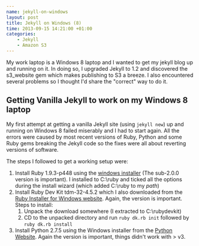 ```yaml
---
name: jekyll-on-windows
layout: post
title: Jekyll on Windows (8)
time: 2013-09-15 14:21:00 +01:00
categories:
    - Jekyll
    - Amazon S3
---
```


My work laptop is a Windows 8 laptop and I wanted to get my jekyll blog up and running on it. In doing so, I upgraded Jekyll to 1.2 and discovered the s3_website gem which makes publishing to S3 a breeze. I also encountered several problems so I thought I'd share the "correct" way to do it.<!--more-->

Getting Vanilla Jekyll to work on my Windows 8 laptop
-----------------------------------------------------

My first attempt at getting a vanilla Jekyll site (using `jekyll new`) up and running on Windows 8 failed miserably and I had to start again. All the errors were caused by most recent versions of Ruby, Python and some Ruby gems breaking the Jekyll code so the fixes were all about reverting versions of software.

The steps I followed to get a working setup were:

1. Install Ruby 1.9.3-p448 using the [windows installer](http://rubyinstaller.org/) (The sub-2.0.0 version is important). I installed to C:\ruby and ticked all the options during the install wizard (which added C:\ruby to my *path*)
2. Install Ruby Dev Kit tdm-32-4.5.2 which I also downloaded from the [Ruby Installer for Windows website](http://rubyinstaller.org/). Again, the version is important. Steps to install:
	1. Unpack the download somewhere (I extracted to C:\rubydevkit)
	2. CD to the unpacked directory and run `ruby dk.rb init` followed by `ruby dk.rb install`
3. Install Python 2.7.5 using the Windows installer from the [Python Website](http://www.python.org/download/releases/2.7.5/). Again the version is important, things didn't work with > v3.